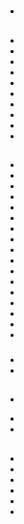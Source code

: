 # 

## 

- 

















## 

- 
- 
- 
- 
- 
- 
- 
- 
- 
- 

## 

- 
- 
- 
- 
- 
- 
- 
- 
- 
- 
- 
- 
- 
- 
- []()[]()[]()
- []()
- 

### 

- []()[]()
- []()

## 

### 

- []()

> > []()

- 
- 

### []()



[]()[]()[]()[]()[]()[]()

### 





#### 



## 

- []()
- []()
- []()
- []()
- []()
- []()


